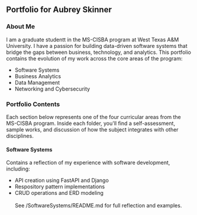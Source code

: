 ## Portfolio for Aubrey Skinner
### About Me
I am a graduate studentt in the MS-CISBA program at West Texas A&M University. I have a passion for building data-driven software systems that bridge the gaps between business, technology, and analytics.
This portfolio contains the evolution of my work across the core areas of the program:
* Software Systems
* Business Analytics
* Data Management
* Networking and Cybersecurity
### Portfolio Contents
Each section below represents one of the four curricular areas from the MS-CISBA program. Inside each folder, you'll find a self-assessment, sample works, and discussion of how the subject integrates with other disciplines.
#### Software Systems
Contains a reflection of my experience with software development, including:
* API creation using FastAPI and Django
* Respository pattern implementations
* CRUD operations and ERD modeling<br><br>
See /SoftwareSystems/README.md for full reflection and examples.
####
